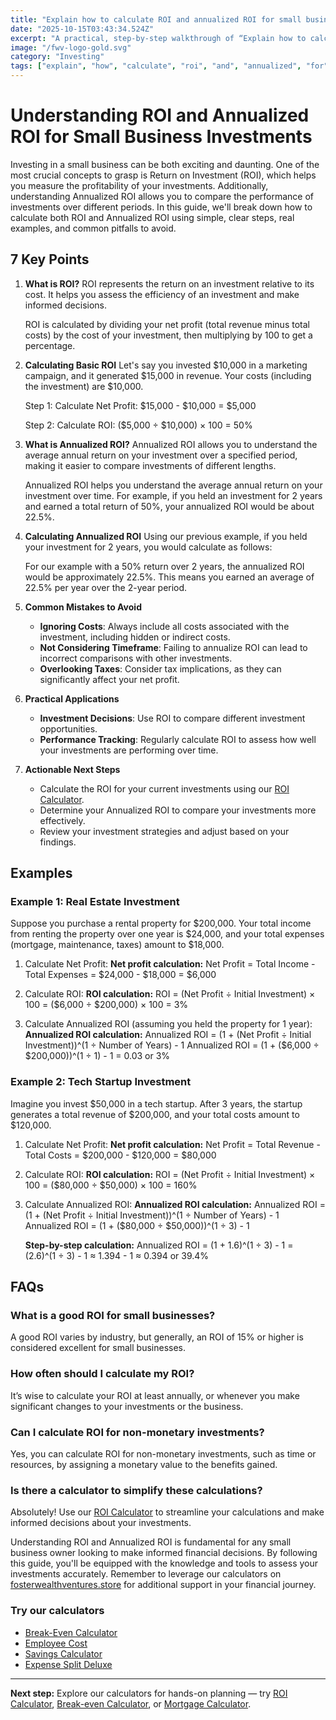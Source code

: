 ```yaml
---
title: "Explain how to calculate ROI and annualized ROI for small business investments — Complete Guide"
date: "2025-10-15T03:43:34.524Z"
excerpt: "A practical, step-by-step walkthrough of “Explain how to calculate ROI and annualized ROI for small business investments”."
image: "/fwv-logo-gold.svg"
category: "Investing"
tags: ["explain", "how", "calculate", "roi", "and", "annualized", "for"]
---
```


# Understanding ROI and Annualized ROI for Small Business Investments

Investing in a small business can be both exciting and daunting. One of the most crucial concepts to grasp is Return on Investment (ROI), which helps you measure the profitability of your investments. Additionally, understanding Annualized ROI allows you to compare the performance of investments over different periods. In this guide, we'll break down how to calculate both ROI and Annualized ROI using simple, clear steps, real examples, and common pitfalls to avoid.

## 7 Key Points

1. **What is ROI?**
   ROI represents the return on an investment relative to its cost. It helps you assess the efficiency of an investment and make informed decisions.

   ROI is calculated by dividing your net profit (total revenue minus total costs) by the cost of your investment, then multiplying by 100 to get a percentage.

2. **Calculating Basic ROI**
   Let's say you invested $10,000 in a marketing campaign, and it generated $15,000 in revenue. Your costs (including the investment) are $10,000.

   Step 1: Calculate Net Profit: $15,000 - $10,000 = $5,000
   
   Step 2: Calculate ROI: ($5,000 ÷ $10,000) × 100 = 50%

3. **What is Annualized ROI?**
   Annualized ROI allows you to understand the average annual return on your investment over a specified period, making it easier to compare investments of different lengths.

   Annualized ROI helps you understand the average annual return on your investment over time. For example, if you held an investment for 2 years and earned a total return of 50%, your annualized ROI would be about 22.5%.

4. **Calculating Annualized ROI**
   Using our previous example, if you held your investment for 2 years, you would calculate as follows:

   For our example with a 50% return over 2 years, the annualized ROI would be approximately 22.5%. This means you earned an average of 22.5% per year over the 2-year period.

5. **Common Mistakes to Avoid**
   - **Ignoring Costs**: Always include all costs associated with the investment, including hidden or indirect costs.
   - **Not Considering Timeframe**: Failing to annualize ROI can lead to incorrect comparisons with other investments.
   - **Overlooking Taxes**: Consider tax implications, as they can significantly affect your net profit.

6. **Practical Applications**
   - **Investment Decisions**: Use ROI to compare different investment opportunities.
   - **Performance Tracking**: Regularly calculate ROI to assess how well your investments are performing over time.

7. **Actionable Next Steps**
   - Calculate the ROI for your current investments using our [ROI Calculator](/calculators).
   - Determine your Annualized ROI to compare your investments more effectively.
   - Review your investment strategies and adjust based on your findings.

## Examples

### Example 1: Real Estate Investment

Suppose you purchase a rental property for $200,000. Your total income from renting the property over one year is $24,000, and your total expenses (mortgage, maintenance, taxes) amount to $18,000.

1. Calculate Net Profit:
   **Net profit calculation:**
   Net Profit = Total Income - Total Expenses = $24,000 - $18,000 = $6,000

2. Calculate ROI:
   **ROI calculation:**
   ROI = (Net Profit ÷ Initial Investment) × 100 = ($6,000 ÷ $200,000) × 100 = 3%

3. Calculate Annualized ROI (assuming you held the property for 1 year):
   **Annualized ROI calculation:**
   Annualized ROI = (1 + (Net Profit ÷ Initial Investment))^(1 ÷ Number of Years) - 1
   Annualized ROI = (1 + ($6,000 ÷ $200,000))^(1 ÷ 1) - 1 = 0.03 or 3%

### Example 2: Tech Startup Investment

Imagine you invest $50,000 in a tech startup. After 3 years, the startup generates a total revenue of $200,000, and your total costs amount to $120,000.

1. Calculate Net Profit:
   **Net profit calculation:**
   Net Profit = Total Revenue - Total Costs = $200,000 - $120,000 = $80,000

2. Calculate ROI:
   **ROI calculation:**
   ROI = (Net Profit ÷ Initial Investment) × 100 = ($80,000 ÷ $50,000) × 100 = 160%

3. Calculate Annualized ROI:
   **Annualized ROI calculation:**
   Annualized ROI = (1 + (Net Profit ÷ Initial Investment))^(1 ÷ Number of Years) - 1
   Annualized ROI = (1 + ($80,000 ÷ $50,000))^(1 ÷ 3) - 1
   
   **Step-by-step calculation:**
   Annualized ROI = (1 + 1.6)^(1 ÷ 3) - 1 = (2.6)^(1 ÷ 3) - 1 ≈ 1.394 - 1 ≈ 0.394 or 39.4%

## FAQs

### What is a good ROI for small businesses?
A good ROI varies by industry, but generally, an ROI of 15% or higher is considered excellent for small businesses.

### How often should I calculate my ROI?
It’s wise to calculate your ROI at least annually, or whenever you make significant changes to your investments or the business.

### Can I calculate ROI for non-monetary investments?
Yes, you can calculate ROI for non-monetary investments, such as time or resources, by assigning a monetary value to the benefits gained.

### Is there a calculator to simplify these calculations?
Absolutely! Use our [ROI Calculator](/calculators) to streamline your calculations and make informed decisions about your investments.

Understanding ROI and Annualized ROI is fundamental for any small business owner looking to make informed financial decisions. By following this guide, you'll be equipped with the knowledge and tools to assess your investments accurately. Remember to leverage our calculators on [fosterwealthventures.store](https://fosterwealthventures.store) for additional support in your financial journey.



### Try our calculators
- [Break-Even Calculator](/calculators)
- [Employee Cost](/calculators)
- [Savings Calculator](/calculators)
- [Expense Split Deluxe](/calculators)


---
**Next step:** Explore our calculators for hands-on planning — try [ROI Calculator](/calculators), [Break-even Calculator](/calculators), or [Mortgage Calculator](/calculators).


<script type="application/ld+json">
{
  "@context": "https://schema.org",
  "@type": "Article",
  "headline": "Explain how to calculate ROI and annualized ROI for small business investments — Complete Guide",
  "description": "A practical, step-by-step walkthrough of “Explain how to calculate ROI and annualized ROI for small business investments”.",
  "author": {
    "@type": "Organization",
    "name": "Foster Wealth Ventures"
  },
  "datePublished": "2025-10-15T03:43:03.562Z",
  "image": "/fwv-logo-gold.svg"
}
</script>


<script type="application/ld+json">
{ "@context":"https://schema.org", "@type":"FAQPage", "mainEntity": [] }
</script>
